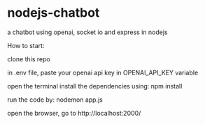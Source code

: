 # nodejs-chatbot
a chatbot using openai, socket io and express in nodejs

How to start:

clone this repo

in .env file, paste your openai api key in OPENAI_API_KEY variable

open the terminal
install the dependencies using:
npm install

run the code by:
nodemon app.js

open the browser, go to
http://localhost:2000/
